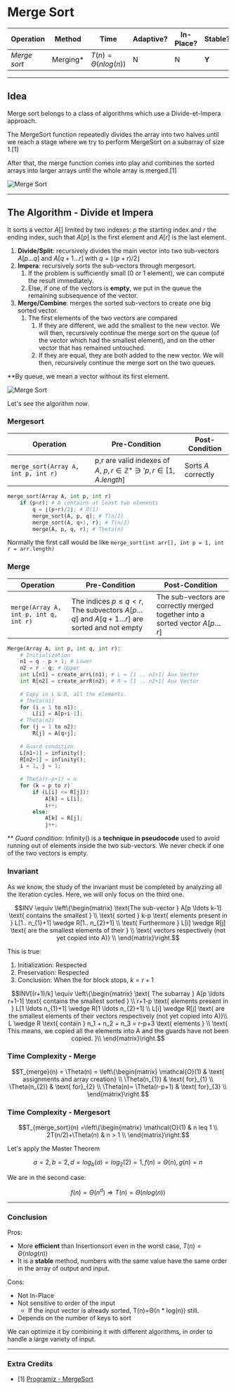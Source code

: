 # Merge Sort

| **Operation** 	| **Method** 	| **Time**                 	| **Adaptive?** 	| **In-Place?** 	| **Stable?** 	| **Online?** 	|
|---------------	|------------	|--------------------------	|---------------	|---------------	|-------------	|-------------	|
| _Merge sort_  	| Merging*   	| $T(n) = \Theta(nlog(n))$ 	| N             	| N             	| **Y**       	| N           	|

---

## Idea 

Merge sort belongs to a class of algorithms which use a Divide-et-Impera approach.

The MergeSort function repeatedly divides the array into two halves until 
we reach a stage where we try to perform MergeSort on a subarray of size 1.[1]

After that, the merge function comes into play and combines the sorted arrays into larger 
arrays until the whole array is merged.[1]

![Merge Sort](https://github.com/PayThePizzo/DataStrutucures-Algorithms/blob/main/Resources/mergesort.jpg?raw=TRUE)

---

## The Algorithm - Divide et Impera
It sorts a vector $A[]$ limited by two indexes: $p$ the starting index and $r$ the ending index, such that $A[p]$ is the first
element and $A[r]$ is the last element.

1. **Divide/Split**: recursively divides the main vector into two sub-vectors $A[p \ldots q]$ and $A[q+1 \ldots r]$ with $q = \lfloor (p+r)/2 \rfloor$
2. **Impera**: recursively sorts the sub-vectors through mergesort. 
   1. If the problem is sufficiently small ($0$ or $1$ element), we can compute the result immediately.
   2. Else, if one of the vectors is **empty**, we put in the queue the remaining subsequence of the vector.
3. **Merge/Combine**: merges the sorted sub-vectors to create one big sorted vector.
   1. The first elements of the two vectors are compared
      1. If they are different, we add the smallest to the new vector. We will then, recursively continue
      the merge sort on the queue (of the vector which had the smallest element), and on the other vector
      that has remained untouched.
      2. If they are equal, they are both added to the new vector. We will then, recursively continue
      the merge sort on the two queues.

**By queue, we mean a vector without its first element.

![Merge Sort](https://github.com/PayThePizzo/DataStrutucures-Algorithms/blob/main/Resources/mergesort2.jpg?raw=TRUE)

Let's see the algorithm now.

### Mergesort

| **Operation**                       	| **Pre-Condition**                                                                 	| **Post-Condition**  	|
|-------------------------------------	|-----------------------------------------------------------------------------------	|---------------------	|
| `merge_sort(Array A, int p, int r)` 	| p,r are valid indexes of $A$, $p,r \in \mathbb{Z}^{+} \ni' p,r \in [1, A.length]$ 	| Sorts $A$ correctly 	|

```python
merge_sort(Array A, int p, int r)
    if (p<r): # A contains at least two elements
        q = ⌊(p+r)/2⌋; # O(1)
        merge_sort(A, p, q); # T(n/2)
        merge_sort(A, q+1, r); # T(n/2)
        merge(A, p, q, r); # Theta(n)
```

Normally the first call would be like `merge_sort(int arr[], int p = 1, int r = arr.length)`

### Merge

| **Operation**                         	| **Pre-Condition**                                                                                            	| **Post-Condition**                                                                 	|
|---------------------------------------	|-------------------------------------------------------------------------------------------------------------	|------------------------------------------------------------------------------------	|
| `merge(Array A, int p, int q, int r)` 	| The indices $p \leq q < r$, The subvectors $A[p \ldots q]$ and $A[q+1 \ldots r]$ are sorted and not empty 	| The sub-vectors are correctly merged together into a sorted vector $A[p \ldots r]$ 	|

```python
Merge(Array A, int p, int q, int r):
    # Initialization
    n1 = q - p + 1; # Lower
    n2 = r - q; # Upper
    int L[n1] = create_arrL(n1); # L = [1 .. n1+1] Aux Vector
    int R[n2] = create_arrR(n2); # R = [1 .. n2+1] Aux Vector
    
    # Copy in L & R, all the elements.
    # Theta(n1)
    for (i = 1 to n1):
        L[i] = A[p+i-1];
    # Theta(n2)
    for (j = 1 to n2):
        R[j] = A[q+j];
    
    # Guard condition
    L[n1+1] = infinity();
    R[n2+1] = infinity();
    i = 1, j = 1;
    
    # Theta(r-p+1) = n 
    for (k = p to r)
        if (L[i] <= R[j]):
            A[k] = L[i];
            i++;
        else:
            A[k] = R[j];
            j++;
```

** _Guard condition_: Infinity() is a **technique in pseudocode** used to avoid running out
of elements inside the two sub-vectors. We never check if one of the two vectors is empty.


### Invariant
As we know, the study of the invariant must be completed by analyzing all the iteration cycles.
Here, we will only focus on the third one.

```math
INV \equiv \left\{\begin{matrix}
\text{The sub-vector } A[p \ldots k-1] \text{ contains the smallest } \\ 
\text{ sorted } k-p \text{ elements present in } L[1.. n_{1}+1] \wedge R[1.. n_{2}+1] \\ 
\text{ Furthermore } L[i] \wedge R[j] \text{ are the smallest elements of their } \\
\text{ vectors respectively (not yet copied into A)} \\
\end{matrix}\right.
```

This is true:
1) Initialization: Respected 
2) Preservation: Respected
3) Conclusion: When the for block stops, $k = r+1$

```math
INV[(r+1)/k] \equiv \left\{\begin{matrix}
\text{ The subarray } A[p \ldots r+1-1] \text{ contains the smallest sorted }  \\ 
r+1-p \text{ elements present in } L[1 \ldots n_{1}+1] \wedge  R[1 \ldots n_{2}+1] \\
L[i] \wedge R[j] \text{ are the smallest elements of their vectors respectively (not yet copied into A)}\\
L \wedge R \text{ contain } n_1 + n_2 + n_3 = r-p+3 \text{ elements } \\
\text{ This means, we copied all the elements into A and the guards have not been copied. }\\
\end{matrix}\right.
```

### Time Complexity - Merge

```math
T_{merge}(n) = \Theta(n) = 
\left\{\begin{matrix}
\mathcal{O}(1) & \text{ assignments and array creation} \\
\Theta(n_{1}) & \text{ for}_{1} \\
\Theta(n_{2}) & \text{ for}_{2} \\
\Theta(n)= \Theta(r-p+1) &  \text{ for}_{3} \\
\end{matrix}\right.
```

### Time Complexity - Mergesort

```math
T_{merge_sort}(n) =\left\{\begin{matrix}
\mathcal{O}(1) & n leq 1 \\
2T(n/2)+\Theta(n) & n > 1 \\
\end{matrix}\right.
```

Let's apply the Master Theorem

$$a=2, b=2, d=log_{b}(a) = log_{2}(2)= 1, f(n) = \Theta(n), g(n) = n$$

We are in the second case: 

$$f(n) = \Theta(n^{d}) \Rightarrow T(n) = \Theta(nlog(n))$$

---
### Conclusion

Pros:
* More **efficient** than Insertionsort even in the worst case, $T(n)= \Theta(n log(n))$
* It is a **stable** method, numbers with the same value have the same order in the array of output and input.

Cons:
* Not In-Place
* Not sensitive to order of the input 
  * If the input vector is already sorted, T(n)=Θ(n * log(n)) still.
* Depends on the number of keys to sort

We can optimize it by combining it with different algorithms, in order to handle a large variety of input.

---

### Extra Credits

* [1] [Programiz - MergeSort](https://www.programiz.com/dsa/merge-sort)